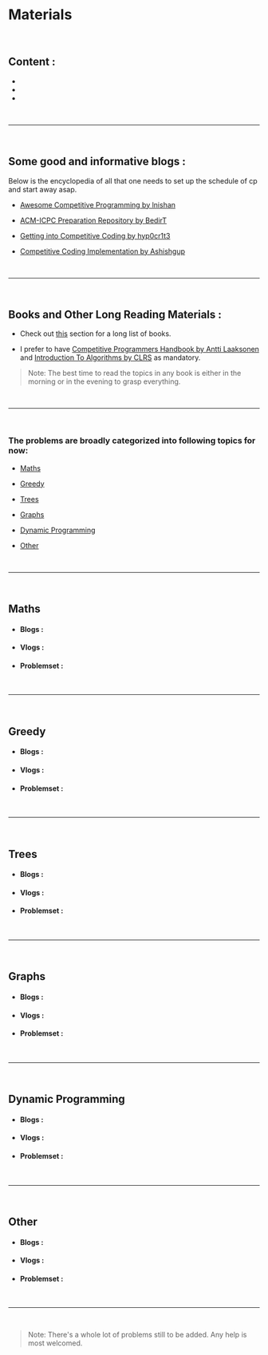 # Materials 
<br>

## Content :
* []()
* []()
* []()


<br> <hr> <br>


## Some good and informative blogs :

Below is the encyclopedia of all that one needs to set up the schedule of cp and start away asap.


* [Awesome Competitive Programming by lnishan](https://github.com/lnishan/awesome-competitive-programming#sites-for-practice)

* [ACM-ICPC Preparation Repository by BedirT](https://github.com/BedirT/ACM-ICPC-Preparation)

* [Getting into Competitive Coding by hyp0cr1t3](https://github.com/the-hyp0cr1t3/CC)

* [Competitive Coding Implementation by Ashishgup](https://github.com/Ashishgup1/Competitive-Coding)


<br> <hr> <br>


## Books and Other Long Reading Materials :

* Check out [this](https://github.com/lnishan/awesome-competitive-programming#books-for-algorithms) section for a long list of books.

* I prefer to have [Competitive Programmers Handbook by Antti Laaksonen](https://cses.fi/book/book.pdf) and [Introduction To Algorithms by CLRS](https://web.iiit.ac.in/~pratik.kamble/storage/Algorithms/Cormen_Algorithms_3rd.pdf) as mandatory. 

> Note: The best time to read the topics in any book is either in the morning or in the evening to grasp everything. 


<br> <hr> <br>


### The problems are broadly categorized into following topics for now:

* [Maths](#Maths)

* [Greedy](#Greedy)

* [Trees](#Trees)

* [Graphs](#Graphs)

* [Dynamic Programming](#Dynamic-Programming)

* [Other](#Other)

<br> <hr> <br>

## Maths

* #### Blogs :
* #### Vlogs :
* #### Problemset :


<br> <hr> <br>
 
 
## Greedy

* #### Blogs :
* #### Vlogs :
* #### Problemset :


<br> <hr> <br>
 
 
## Trees

* #### Blogs :
* #### Vlogs :
* #### Problemset :


<br> <hr> <br>
 
 
## Graphs

* #### Blogs :
* #### Vlogs :
* #### Problemset :


<br> <hr> <br>
 
 
## Dynamic Programming

* #### Blogs :
* #### Vlogs :
* #### Problemset :


<br> <hr> <br>
 
 
## Other

* #### Blogs :
* #### Vlogs :
* #### Problemset :

<br> <hr> <br>

> Note: There's a whole lot of problems still to be added. Any help is most welcomed.